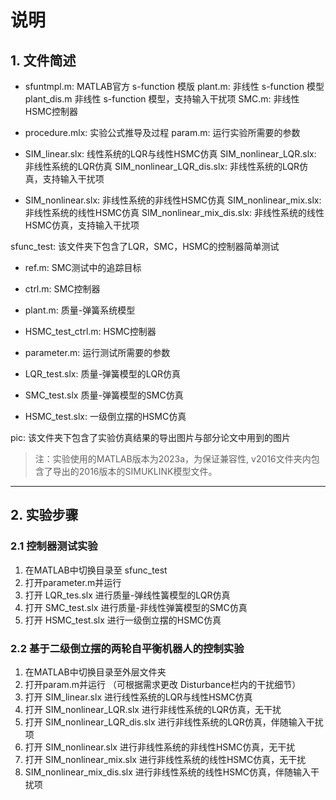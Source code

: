 # 说明
## 1. 文件简述
- sfuntmpl.m: MATLAB官方 s-function 模版
  plant.m: 非线性 s-function 模型
  plant_dis.m 非线性 s-function 模型，支持输入干扰项
  SMC.m: 非线性HSMC控制器

- procedure.mlx: 实验公式推导及过程
  param.m: 运行实验所需要的参数

- SIM_linear.slx: 线性系统的LQR与线性HSMC仿真
  SIM_nonlinear_LQR.slx: 非线性系统的LQR仿真
  SIM_nonlinear_LQR_dis.slx: 非线性系统的LQR仿真，支持输入干扰项

- SIM_nonlinear.slx: 非线性系统的非线性HSMC仿真
  SIM_nonlinear_mix.slx: 非线性系统的线性HSMC仿真
  SIM_nonlinear_mix_dis.slx: 非线性系统的线性HSMC仿真，支持输入干扰项

sfunc_test: 该文件夹下包含了LQR，SMC，HSMC的控制器简单测试
- ref.m: SMC测试中的追踪目标 
- ctrl.m: SMC控制器
- plant.m: 质量-弹簧系统模型
- HSMC_test_ctrl.m: HSMC控制器

- parameter.m: 运行测试所需要的参数

- LQR_test.slx: 质量-弹簧模型的LQR仿真
- SMC_test.slx 质量-弹簧模型的SMC仿真
- HSMC_test.slx: 一级倒立摆的HSMC仿真

pic: 该文件夹下包含了实验仿真结果的导出图片与部分论文中用到的图片

> 注：实验使用的MATLAB版本为2023a，为保证兼容性, v2016文件夹内包含了导出的2016版本的SIMUKLINK模型文件。

---
## 2. 实验步骤
### 2.1 控制器测试实验
1. 在MATLAB中切换目录至 sfunc_test
2. 打开parameter.m并运行
3. 打开 LQR_tes.slx 进行质量-弹线性簧模型的LQR仿真
4. 打开 SMC_test.slx 进行质量-非线性弹簧模型的SMC仿真
5. 打开 HSMC_test.slx 进行一级倒立摆的HSMC仿真

### 2.2 基于二级倒立摆的两轮自平衡机器人的控制实验
1. 在MATLAB中切换目录至外层文件夹
2. 打开param.m并运行 （可根据需求更改 Disturbance栏内的干扰细节）
3. 打开 SIM_linear.slx 进行线性系统的LQR与线性HSMC仿真
4. 打开 SIM_nonlinear_LQR.slx 进行非线性系统的LQR仿真，无干扰
5. 打开 SIM_nonlinear_LQR_dis.slx 进行非线性系统的LQR仿真，伴随输入干扰项
6. 打开 SIM_nonlinear.slx 进行非线性系统的非线性HSMC仿真，无干扰
7. 打开 SIM_nonlinear_mix.slx 进行非线性系统的线性HSMC仿真，无干扰
8. SIM_nonlinear_mix_dis.slx 进行非线性系统的线性HSMC仿真，伴随输入干扰项



